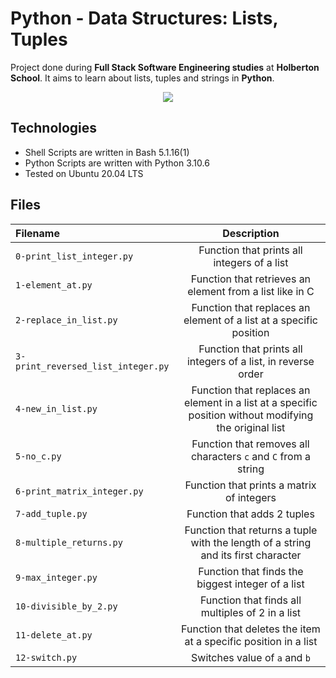 # Python - Data Structures: Lists, Tuples
Project done during **Full Stack Software Engineering studies** at **Holberton School**. It aims to learn about lists, tuples and strings in **Python**.
<p align="center">
  <img src="https://miro.medium.com/max/800/1*dFTVCUWG5MM9xJ5LpnFh-g.png" />
</p>

## Technologies
* Shell Scripts are written in Bash 5.1.16(1)
* Python Scripts are written with Python 3.10.6
* Tested on Ubuntu 20.04 LTS

## Files
| **Filename** | **Description** |
|:--------|:-----------:|
| `0-print_list_integer.py` | Function that prints all integers of a list |
| `1-element_at.py` | Function that retrieves an element from a list like in C |
| `2-replace_in_list.py` | Function that replaces an element of a list at a specific position |
| `3-print_reversed_list_integer.py` | Function that prints all integers of a list, in reverse order |
| `4-new_in_list.py` | Function that replaces an element in a list at a specific position without modifying the original list |
| `5-no_c.py` | Function that removes all characters `c` and `C` from a string |
| `6-print_matrix_integer.py` | Function that prints a matrix of integers |
| `7-add_tuple.py` | Function that adds 2 tuples |
| `8-multiple_returns.py` | Function that returns a tuple with the length of a string and its first character |
| `9-max_integer.py` | Function that finds the biggest integer of a list |
| `10-divisible_by_2.py` | Function that finds all multiples of 2 in a list |
| `11-delete_at.py` | Function that deletes the item at a specific position in a list |
| `12-switch.py` | Switches value of `a` and `b` |
